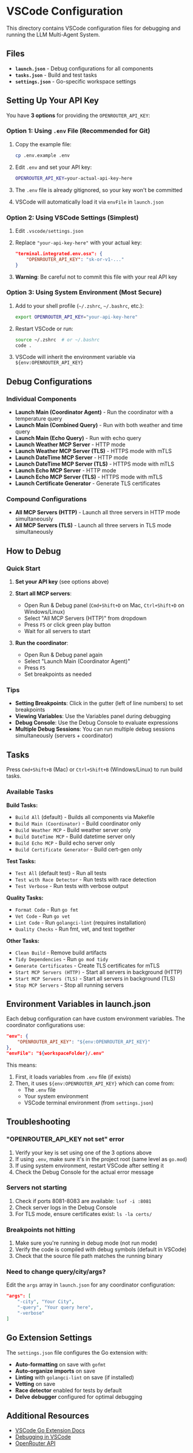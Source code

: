 # VSCode Configuration

This directory contains VSCode configuration files for debugging and running the LLM Multi-Agent System.

## Files

- **`launch.json`** - Debug configurations for all components
- **`tasks.json`** - Build and test tasks
- **`settings.json`** - Go-specific workspace settings

## Setting Up Your API Key

You have **3 options** for providing the `OPENROUTER_API_KEY`:

### Option 1: Using `.env` File (Recommended for Git)

1. Copy the example file:
   ```bash
   cp .env.example .env
   ```

2. Edit `.env` and set your API key:
   ```bash
   OPENROUTER_API_KEY=your-actual-api-key-here
   ```

3. The `.env` file is already gitignored, so your key won't be committed

4. VSCode will automatically load it via `envFile` in `launch.json`

### Option 2: Using VSCode Settings (Simplest)

1. Edit `.vscode/settings.json`

2. Replace `"your-api-key-here"` with your actual key:
   ```json
   "terminal.integrated.env.osx": {
       "OPENROUTER_API_KEY": "sk-or-v1-..."
   }
   ```

3. **Warning**: Be careful not to commit this file with your real API key

### Option 3: Using System Environment (Most Secure)

1. Add to your shell profile (`~/.zshrc`, `~/.bashrc`, etc.):
   ```bash
   export OPENROUTER_API_KEY="your-api-key-here"
   ```

2. Restart VSCode or run:
   ```bash
   source ~/.zshrc  # or ~/.bashrc
   code .
   ```

3. VSCode will inherit the environment variable via `${env:OPENROUTER_API_KEY}`

## Debug Configurations

### Individual Components

- **Launch Main (Coordinator Agent)** - Run the coordinator with a temperature query
- **Launch Main (Combined Query)** - Run with both weather and time query
- **Launch Main (Echo Query)** - Run with echo query
- **Launch Weather MCP Server** - HTTP mode
- **Launch Weather MCP Server (TLS)** - HTTPS mode with mTLS
- **Launch DateTime MCP Server** - HTTP mode
- **Launch DateTime MCP Server (TLS)** - HTTPS mode with mTLS
- **Launch Echo MCP Server** - HTTP mode
- **Launch Echo MCP Server (TLS)** - HTTPS mode with mTLS
- **Launch Certificate Generator** - Generate TLS certificates

### Compound Configurations

- **All MCP Servers (HTTP)** - Launch all three servers in HTTP mode simultaneously
- **All MCP Servers (TLS)** - Launch all three servers in TLS mode simultaneously

## How to Debug

### Quick Start

1. **Set your API key** (see options above)

2. **Start all MCP servers**:
   - Open Run & Debug panel (`Cmd+Shift+D` on Mac, `Ctrl+Shift+D` on Windows/Linux)
   - Select "All MCP Servers (HTTP)" from dropdown
   - Press `F5` or click green play button
   - Wait for all servers to start

3. **Run the coordinator**:
   - Open Run & Debug panel again
   - Select "Launch Main (Coordinator Agent)"
   - Press `F5`
   - Set breakpoints as needed

### Tips

- **Setting Breakpoints**: Click in the gutter (left of line numbers) to set breakpoints
- **Viewing Variables**: Use the Variables panel during debugging
- **Debug Console**: Use the Debug Console to evaluate expressions
- **Multiple Debug Sessions**: You can run multiple debug sessions simultaneously (servers + coordinator)

## Tasks

Press `Cmd+Shift+B` (Mac) or `Ctrl+Shift+B` (Windows/Linux) to run build tasks.

### Available Tasks

**Build Tasks:**
- `Build All` (default) - Builds all components via Makefile
- `Build Main (Coordinator)` - Build coordinator only
- `Build Weather MCP` - Build weather server only
- `Build DateTime MCP` - Build datetime server only
- `Build Echo MCP` - Build echo server only
- `Build Certificate Generator` - Build cert-gen only

**Test Tasks:**
- `Test All` (default test) - Run all tests
- `Test with Race Detector` - Run tests with race detection
- `Test Verbose` - Run tests with verbose output

**Quality Tasks:**
- `Format Code` - Run `go fmt`
- `Vet Code` - Run `go vet`
- `Lint Code` - Run `golangci-lint` (requires installation)
- `Quality Checks` - Run fmt, vet, and test together

**Other Tasks:**
- `Clean Build` - Remove build artifacts
- `Tidy Dependencies` - Run `go mod tidy`
- `Generate Certificates` - Create TLS certificates for mTLS
- `Start MCP Servers (HTTP)` - Start all servers in background (HTTP)
- `Start MCP Servers (TLS)` - Start all servers in background (TLS)
- `Stop MCP Servers` - Stop all running servers

## Environment Variables in launch.json

Each debug configuration can have custom environment variables. The coordinator configurations use:

```json
"env": {
    "OPENROUTER_API_KEY": "${env:OPENROUTER_API_KEY}"
},
"envFile": "${workspaceFolder}/.env"
```

This means:
1. First, it loads variables from `.env` file (if exists)
2. Then, it uses `${env:OPENROUTER_API_KEY}` which can come from:
   - The `.env` file
   - Your system environment
   - VSCode terminal environment (from `settings.json`)

## Troubleshooting

### "OPENROUTER_API_KEY not set" error

1. Verify your key is set using one of the 3 options above
2. If using `.env`, make sure it's in the project root (same level as `go.mod`)
3. If using system environment, restart VSCode after setting it
4. Check the Debug Console for the actual error message

### Servers not starting

1. Check if ports 8081-8083 are available: `lsof -i :8081`
2. Check server logs in the Debug Console
3. For TLS mode, ensure certificates exist: `ls -la certs/`

### Breakpoints not hitting

1. Make sure you're running in debug mode (not run mode)
2. Verify the code is compiled with debug symbols (default in VSCode)
3. Check that the source file path matches the running binary

### Need to change query/city/args?

Edit the `args` array in `launch.json` for any coordinator configuration:

```json
"args": [
    "-city", "Your City",
    "-query", "Your query here",
    "-verbose"
]
```

## Go Extension Settings

The `settings.json` file configures the Go extension with:

- **Auto-formatting** on save with `gofmt`
- **Auto-organize imports** on save
- **Linting** with `golangci-lint` on save (if installed)
- **Vetting** on save
- **Race detector** enabled for tests by default
- **Delve debugger** configured for optimal debugging

## Additional Resources

- [VSCode Go Extension Docs](https://github.com/golang/vscode-go/wiki)
- [Debugging in VSCode](https://code.visualstudio.com/docs/editor/debugging)
- [OpenRouter API](https://openrouter.ai)
